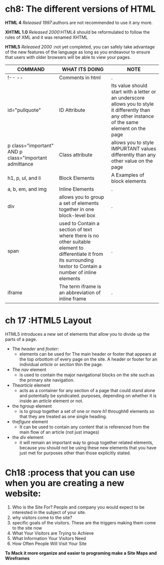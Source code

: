 

# ch8: The different versions of HTML

**HTML 4** *Released 1997*:authors are not recommended to use it any more.

**XHTML 1.0** *Released 2000*:HTML4 should be reformulated to follow the rules of XML and it was renamed XHTML
 
 **HTML5** *Released 2000* :not yet completed, you can safely take advantage of the new features of the language as long as you endeavour to ensure that users with older browsers will be able to view your pages.






|COMMAND|WHAT ITS DOING |NOTE|
|---|---|---|
| !-- --|Comments in html|.|
|   id="pullquote"|ID Attribute|Its value should start with a letter or an underscore  allows you to style it differently than any other instance of the same element on the page|
|p class="important" AND p class="important admittance|Class attribute| allows you to style IMPURTANT values differently than any other value on the page|
|h1, p, ul, and li|Block Elements|A Examples of block elements | 
  | a, b, em, and img|Inline Elements|.|
|div| allows you to group a set of elements together in one block-level box|.|
|span| used to Contain a section of text where there is no other suitable element to differentiate it from its surrounding textor to Contain a number of inline elements|.|
|iframe| The term iframe is an abbreviation of inline frame|.|

# ch 17 :HTML5 Layout
HTML5 introduces a new set of elements that allow you to divide up the parts of a page.
+ The *header* and *footer*:
  - elements can be used for The main header or footer that appears at the top orbottom of every page on the site. A header or footer for an individual       *article* or *section* thin the page.
+ The *nav* element
  - is used to contain the major navigational blocks on the site such as the primary site navigation.
+ The*article* element 
  - acts as a container for any section of a page that could stand alone and potentially be syndicated. purposes, depending on whether it is inside an *article* element or not.
+ the *hgroup* element
  - is to group together a set of one or more *h1* through*h6* elements so that they are treated as one single heading.
+ the*figure* element
  - It can be used to contain any content that is referenced from the main flow of an article (not just images)
+ the *div* element
  - it will remain an important way to group together related elements, because you should not be using these new elements that you have just met for purposes other than those explicitly stated.

# Ch18 :process that you can use when you are creating a new website:

1. Who is the Site For?  People and company you would expect to be interested in the subject of your site.
1. why visitors come to the site?
1. specific goals of the visitors. These are the triggers making them come to the site now
1. What Your Visitors are Trying to Achieve
1. What Information Your Visitors Need
1. How Often People Will Visit Your Site

**To Mack it more organize and easier to programing make a Site Maps and Wireframes**


